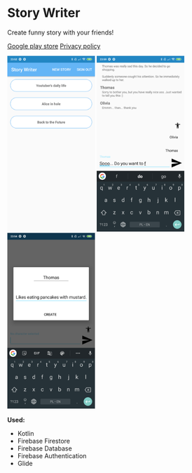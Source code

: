 # Story Writer

Create funny story with your friends!


<a href="https://play.google.com/store/apps/details?id=com.inspiredmedia.storywriter">Google play store</a>
<a href="https://raw.githubusercontent.com/RobertJaskowski/RobertJaskowski.github.io/master/privacypolicy">Privacy policy</a>

<img src="1.png" height="400px"> <img src="2.png" height="400px"> <img src="3.png" height="400px">


<b>Used:</b>
<ul>
  <li>Kotlin </li>
  <li>Firebase Firestore</li>
  <li>Firebase Database</li>
  <li>Firebase Authentication</li>  
  <li>Glide</li>  
</ul>
